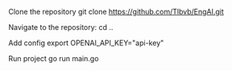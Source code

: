Clone the repository
git clone https://github.com/Tlbvb/EngAI.git


Navigate to the repository:
cd ..

Add config
export OPENAI_API_KEY="api-key"

Run project
go run main.go
